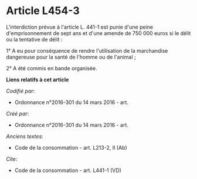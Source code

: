 # Article L454-3

L'interdiction prévue à l'article L. 441-1 est punie d'une peine d'emprisonnement de sept ans et d'une amende de 750 000
euros si le délit ou la tentative de délit : 

1° A eu pour conséquence de rendre l'utilisation de la marchandise dangereuse pour la santé de l'homme ou de l'animal ; 

2° A été commis en bande organisée.

**Liens relatifs à cet article**

_Codifié par_:

  - Ordonnance n°2016-301 du 14 mars 2016 - art.

_Créé par_:

  - Ordonnance n°2016-301 du 14 mars 2016 - art.

_Anciens textes_:

  - Code de la consommation - art. L213-2, II (Ab)

_Cite_:

  - Code de la consommation - art. L441-1 (VD)
